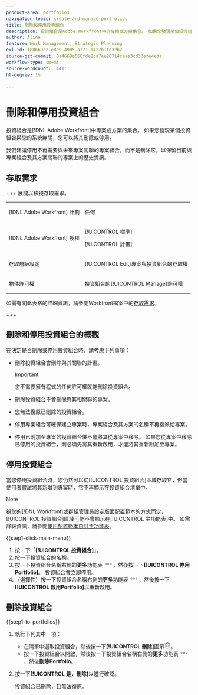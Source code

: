 ```yaml
---
product-area: portfolios
navigation-topic: create-and-manage-portfolios
title: 刪除和停用投資組合
description: 投資組合是Adobe Workfront中的專案或方案集合。 如果您發現某個投資組合與您的系統無關，您可以將其刪除或停用。
author: Alina
feature: Work Management, Strategic Planning
exl-id: f88669d2-e8e9-4905-a771-1427b1fd32b2
source-git-commit: 8a4668a568fde2ca7ee26714caae3cd33efe4eda
workflow-type: tm+mt
source-wordcount: '441'
ht-degree: 1%

---
```


# 刪除和停用投資組合

<!--Audited: 2/2024-->

投資組合是[!DNL Adobe Workfront]中專案或方案的集合。 如果您發現某個投資組合與您的系統無關，您可以將其刪除或停用。

我們建議停用不再需要與未來專案關聯的專案組合，而不是刪除它，以保留目前與專案組合及其方案關聯的專案上的歷史資訊。

## 存取需求

+++ 展開以檢視存取需求。

<table style="table-layout:auto"> 
 <col> 
 <col> 
 <tbody> 
  <tr> 
   <td role="rowheader">[!DNL Adobe Workfront] 計劃</td> 
   <td> <p>任何 </p> </td> 
  </tr> 
  <tr> 
   <td role="rowheader">[!DNL Adobe Workfront] 授權</td> 
   <td> <p>[!UICONTROL 標準]</p>
   <p>[!UICONTROL 計畫]</p> </td> 
  </tr> 
  <tr> 
   <td role="rowheader">存取層級設定</td> 
   <td> <p>[!UICONTROL Edit]專案與投資組合的存取權</p>  </td> 
  </tr> 
  <tr> 
   <td role="rowheader">物件許可權</td> 
   <td> <p>投資組合的[!UICONTROL Manage]許可權 </p> </td> 
  </tr> 
 </tbody> 
</table>

如需有關此表格的詳細資訊，請參閱Workfront檔案中的[存取需求](/help/quicksilver/administration-and-setup/add-users/access-levels-and-object-permissions/access-level-requirements-in-documentation.md)。

+++

## 刪除和停用投資組合的概觀

在決定是否刪除或停用投資組合時，請考慮下列事項：

* 刪除投資組合會刪除與其關聯的計畫。

  >[!IMPORTANT]
  >
  >您不需要擁有程式的任何許可權就能刪除投資組合。

* 刪除投資組合不會刪除與其相關聯的專案。
* 您無法復原已刪除的投資組合。
* 停用專案組合可確保建立專案時，專案組合及其方案的名稱不再指派給專案。
* 停用已附加至專案的投資組合併不會將其從專案中移除。 如果您從專案中移除已停用的投資組合，則必須先將其重新啟用，才能將其重新附加至專案。

## 停用投資組合

當您停用投資組合時，您仍然可以從[!UICONTROL 投資組合]區域存取它，但當使用者嘗試將其新增到專案時，它不再顯示在投資組合清單中。

>[!NOTE]
>
>視您的[!DNL Workfront]或群組管理員設定版面配置範本的方式而定，[!UICONTROL 投資組合]區域可能不會顯示在[!UICONTROL 主功能表]中。 如需詳細資訊，請參閱[使用配置範本自訂主功能表](../../../administration-and-setup/customize-workfront/use-layout-templates/customize-main-menu.md)。

{{step1-click-main-menu}}

1. 按一下「**[!UICONTROL 投資組合]**」。
1. 按一下投資組合的名稱。
1. 按一下投資組合名稱右側的&#x200B;**更多**&#x200B;功能表![更多功能表](assets/more-icon.png)，然後按一下&#x200B;**[!UICONTROL 停用Portfolio]**。
投資組合會立即停用。
1. （選擇性）按一下投資組合名稱右側的&#x200B;**更多**&#x200B;功能表![更多功能表](assets/more-icon.png)，然後按一下&#x200B;**[!UICONTROL 啟用Portfolio]**&#x200B;以重新啟用。

## 刪除投資組合

{{step1-to-portfolios}}

1. 執行下列其中一項：

   * 在清單中選取投資組合，然後按一下&#x200B;**[!UICONTROL 刪除]**&#x200B;圖示![刪除圖示](assets/delete.png)。
   * 按一下投資組合以開啟，然後按一下投資組合名稱右側的&#x200B;**更多**&#x200B;功能表![更多](assets/more-icon.png)，然後&#x200B;**刪除Portfolio**。
1. 按一下&#x200B;**[!UICONTROL 是，刪除]**&#x200B;以進行確認。

   投資組合已刪除，且無法復原。
